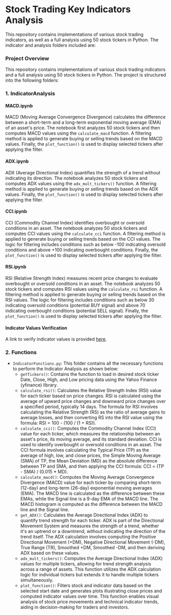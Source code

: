 # Stock Trading Key Indicators Analysis

This repository contains implementations of various stock trading indicators, as well as a full analysis using 50 stock tickers in Python. The indicator and analysis folders included are:

### Project Overview

This repository contains implementations of various stock trading indicators and a full analysis using 50 stock tickers in Python. The project is structured into the following folders:

### 1. IndicatorAnalysis

#### MACD.ipynb
MACD (Moving Average Convergence Divergence) calculates the difference between a short-term and a long-term exponential moving average (EMA) of an asset's price. The notebook first analyzes 50 stock tickers and then computes MACD values using the `calculate_macd` function. A filtering method is applied to generate buying or selling trends based on the MACD values. Finally, the `plot_function()` is used to display selected tickers after applying the filter.

#### ADX.ipynb
ADX (Average Directional Index) quantifies the strength of a trend without indicating its direction. The notebook analyzes 50 stock tickers and computes ADX values using the `adx_mult_tickers()` function. A filtering method is applied to generate buying or selling trends based on the ADX values. Finally, the `plot_function()` is used to display selected tickers after applying the filter.

#### CCI.ipynb
CCI (Commodity Channel Index) identifies overbought or oversold conditions in an asset. The notebook analyzes 50 stock tickers and computes CCI values using the `calculate_cci` function. A filtering method is applied to generate buying or selling trends based on the CCI values. The logic for filtering includes conditions such as below -100 indicating oversold conditions and above +100 indicating overbought conditions. Finally, the `plot_function()` is used to display selected tickers after applying the filter.

#### RSI.ipynb
RSI (Relative Strength Index) measures recent price changes to evaluate overbought or oversold conditions in an asset. The notebook analyzes 50 stock tickers and computes RSI values using the `calculate_rsi` function. A filtering method is applied to generate buying or selling trends based on the RSI values. The logic for filtering includes conditions such as below 30 indicating oversold conditions (potential BUY signal) and above 70 indicating overbought conditions (potential SELL signal). Finally, the `plot_function()` is used to display selected tickers after applying the filter.

#### Indicator Values Verification
A link to verify indicator values is provided [here](https://aiolux.com/reports/analytics-technical-indicators?scroll=pills-tab&symbol=GOOG&tab_name=macd&utf8=%E2%9C%93).

### 2. Functions

- `IndicatorFunctions.py`: This folder contains all the necessary functions to perform the Indicator Analysis as shown below:
    - `getTickers()`: Contains the function to load in desired stock ticker Date, Close, High, and Low pricing data using the Yahoo Finance (yfinance) library.
    - `calculate_rsi()`: Calculates the Relative Strength Index (RSI) value for each ticker based on price changes. RSI is calculated using the average of upward price changes and downward price changes over a specified period, typically 14 days. The formula for RSI involves calculating the Relative Strength (RS) as the ratio of average gains to average losses, and then converting RS into the RSI value using the formula: RSI = 100 - (100 / (1 + RS)).
    - `calculate_cci()`: Computes the Commodity Channel Index (CCI) value for each ticker, which measures the relationship between an asset's price, its moving average, and its standard deviation. CCI is used to identify overbought or oversold conditions in an asset. The CCI formula involves calculating the Typical Price (TP) as the average of high, low, and close prices, the Simple Moving Average (SMA) of TP, the Mean Deviation (MD) as the absolute difference between TP and SMA, and then applying the CCI formula: CCI = (TP - SMA) / (0.015 * MD).
    - `calculate_macd()`: Computes the Moving Average Convergence Divergence (MACD) value for each ticker by comparing short-term (12-day) and long-term (26-day) exponential moving averages (EMA). The MACD line is calculated as the difference between these EMAs, while the Signal line is a 9-day EMA of the MACD line. The MACD histogram is computed as the difference between the MACD line and the Signal line.
    - `get_ADX()`: Calculates the Average Directional Index (ADX) to quantify trend strength for each ticker. ADX is part of the Directional Movement System and measures the strength of a trend, whether it's an uptrend or a downtrend, without indicating the direction of the trend itself. The ADX calculation involves computing the Positive Directional Movement (+DM), Negative Directional Movement (-DM), True Range (TR), Smoothed +DM, Smoothed -DM, and then deriving ADX based on these values.
    - `adx_mult_tickers()`: Computes the Average Directional Index (ADX) values for multiple tickers, allowing for trend strength analysis across a range of assets. This function utilizes the ADX calculation logic for individual tickers but extends it to handle multiple tickers simultaneously.
    - `plot_function()`: Filters stock and indicator data based on the selected start date and generates plots illustrating close prices and computed indicator values over time. This function enables visual analysis of stock price movements and technical indicator trends, aiding in decision-making for traders and investors.

